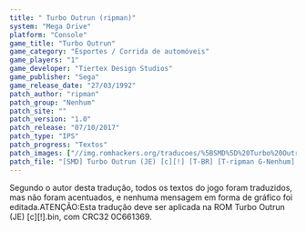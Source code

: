 ```yaml
---
title: " Turbo Outrun (ripman)"
system: "Mega Drive"
platform: "Console"
game_title: "Turbo Outrun"
game_category: "Esportes / Corrida de automóveis"
game_players: "1"
game_developer: "Tiertex Design Studios"
game_publisher: "Sega"
game_release_date: "27/03/1992"
patch_author: "ripman"
patch_group: "Nenhum"
patch_site: ""
patch_version: "1.0"
patch_release: "07/10/2017"
patch_type: "IPS"
patch_progress: "Textos"
patch_images: ["//img.romhackers.org/traducoes/%5BSMD%5D%20Turbo%20Outrun%20-%201.png","//img.romhackers.org/traducoes/%5BSMD%5D%20Turbo%20Outrun%20-%202.png","//img.romhackers.org/traducoes/%5BSMD%5D%20Turbo%20Outrun%20-%203.png"]
patch_file: "[SMD] Turbo Outrun (JE) [c][!] [T-BR] [T-ripman G-Nenhum] [V-1.0 A-2017].7z"
---
```

Segundo o autor desta tradução, todos os textos do jogo foram traduzidos, mas não foram acentuados, e nenhuma mensagem em forma de gráfico foi editada.ATENÇÃO:Esta tradução deve ser aplicada na ROM Turbo Outrun (JE) [c][!].bin, com CRC32 0C661369.